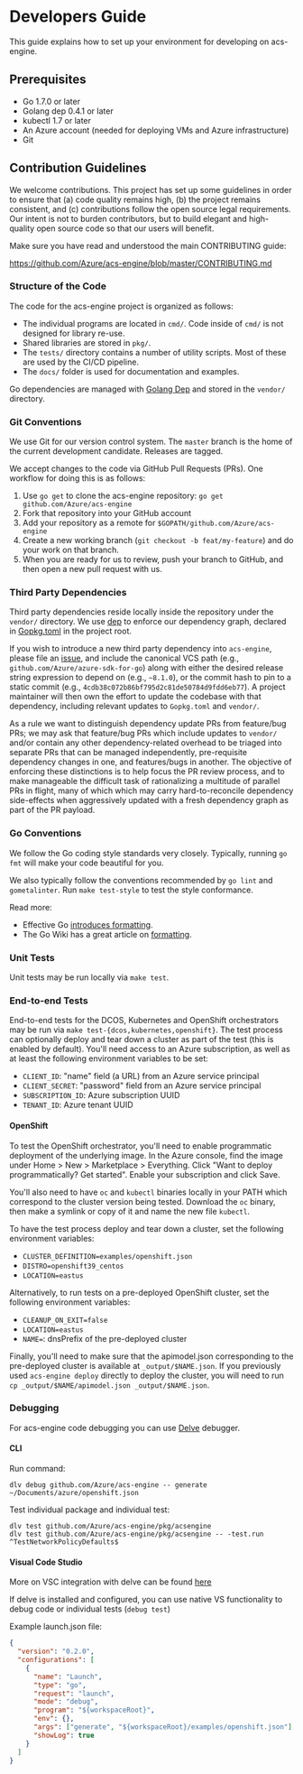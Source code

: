 # Developers Guide

This guide explains how to set up your environment for developing on
acs-engine.

## Prerequisites

- Go 1.7.0 or later
- Golang dep 0.4.1 or later
- kubectl 1.7 or later
- An Azure account (needed for deploying VMs and Azure infrastructure)
- Git

## Contribution Guidelines

We welcome contributions. This project has set up some guidelines in
order to ensure that (a) code quality remains high, (b) the project
remains consistent, and (c) contributions follow the open source legal
requirements. Our intent is not to burden contributors, but to build
elegant and high-quality open source code so that our users will benefit.

Make sure you have read and understood the main CONTRIBUTING guide:

https://github.com/Azure/acs-engine/blob/master/CONTRIBUTING.md

### Structure of the Code

The code for the acs-engine project is organized as follows:

- The individual programs are located in `cmd/`. Code inside of `cmd/`
  is not designed for library re-use.
- Shared libraries are stored in `pkg/`.
- The `tests/` directory contains a number of utility scripts. Most of these
  are used by the CI/CD pipeline.
- The `docs/` folder is used for documentation and examples.

Go dependencies are managed with
[Golang Dep](https://github.com/golang/dep) and stored in the
`vendor/` directory.

### Git Conventions

We use Git for our version control system. The `master` branch is the
home of the current development candidate. Releases are tagged.

We accept changes to the code via GitHub Pull Requests (PRs). One
workflow for doing this is as follows:

1. Use `go get` to clone the acs-engine repository: `go get github.com/Azure/acs-engine`
2. Fork that repository into your GitHub account
3. Add your repository as a remote for `$GOPATH/github.com/Azure/acs-engine`
4. Create a new working branch (`git checkout -b feat/my-feature`) and
   do your work on that branch.
5. When you are ready for us to review, push your branch to GitHub, and
   then open a new pull request with us.

### Third Party Dependencies

Third party dependencies reside locally inside the repository under the `vendor/` directory. We use [dep](https://github.com/golang/dep) to enforce our dependency graph, declared in [Gopkg.toml](https://github.com/Azure/acs-engine/blob/master/CONTRIBUTING.md) in the project root.

If you wish to introduce a new third party dependency into `acs-engine`, please file an [issue](https://github.com/Azure/acs-engine/issues), and include the canonical VCS path (e.g., `github.com/Azure/azure-sdk-for-go`) along with either the desired release string expression to depend on (e.g., `~8.1.0`), or the commit hash to pin to a static commit (e.g., `4cdb38c072b86bf795d2c81de50784d9fdd6eb77`). A project maintainer will then own the effort to update the codebase with that dependency, including relevant updates to `Gopkg.toml` and `vendor/`.

As a rule we want to distinguish dependency update PRs from feature/bug PRs; we may ask that feature/bug PRs which include updates to `vendor/` and/or contain any other dependency-related overhead to be triaged into separate PRs that can be managed independently, pre-requisite dependency changes in one, and features/bugs in another. The objective of enforcing these distinctions is to help focus the PR review process, and to make manageable the difficult task of rationalizing a multitude of parallel PRs in flight, many of which which may carry hard-to-reconcile dependency side-effects when aggressively updated with a fresh dependency graph as part of the PR payload.

### Go Conventions

We follow the Go coding style standards very closely. Typically, running
`go fmt` will make your code beautiful for you.

We also typically follow the conventions recommended by `go lint` and
`gometalinter`. Run `make test-style` to test the style conformance.

Read more:

- Effective Go [introduces formatting](https://golang.org/doc/effective_go.html#formatting).
- The Go Wiki has a great article on [formatting](https://github.com/golang/go/wiki/CodeReviewComments).

### Unit Tests

Unit tests may be run locally via `make test`.

### End-to-end Tests

End-to-end tests for the DCOS, Kubernetes and OpenShift orchestrators may be run
via `make test-{dcos,kubernetes,openshift}`.  The test process can optionally
deploy and tear down a cluster as part of the test (this is enabled by default).
You'll need access to an Azure subscription, as well as at least the following
environment variables to be set:

* `CLIENT_ID`: "name" field (a URL) from an Azure service principal
* `CLIENT_SECRET`: "password" field from an Azure service principal
* `SUBSCRIPTION_ID`: Azure subscription UUID
* `TENANT_ID`: Azure tenant UUID

#### OpenShift

To test the OpenShift orchestrator, you'll need to enable programmatic
deployment of the underlying image.  In the Azure console, find the image under
Home > New > Marketplace > Everything.  Click "Want to deploy programmatically?
Get started".  Enable your subscription and click Save.

You'll also need to have `oc` and `kubectl` binaries locally in your PATH which
correspond to the cluster version being tested.  Download the `oc` binary, then
make a symlink or copy of it and name the new file `kubectl`.

To have the test process deploy and tear down a cluster, set the following
environment variables:

* `CLUSTER_DEFINITION=examples/openshift.json`
* `DISTRO=openshift39_centos`
* `LOCATION=eastus`

Alternatively, to run tests on a pre-deployed OpenShift cluster, set the
following environment variables:

* `CLEANUP_ON_EXIT=false`
* `LOCATION=eastus`
* `NAME=`: dnsPrefix of the pre-deployed cluster

Finally, you'll need to make sure that the apimodel.json corresponding to the
pre-deployed cluster is available at `_output/$NAME.json`.  If you previously
used `acs-engine deploy` directly to deploy the cluster, you will need to run
`cp _output/$NAME/apimodel.json _output/$NAME.json`.

### Debugging

For acs-engine code debugging you can use [Delve](https://github.com/derekparker/delve) debugger.

#### CLI

Run command:
```
dlv debug github.com/Azure/acs-engine -- generate ~/Documents/azure/openshift.json
```

Test individual package and individual test:
```
dlv test github.com/Azure/acs-engine/pkg/acsengine
dlv test github.com/Azure/acs-engine/pkg/acsengine -- -test.run ^TestNetworkPolicyDefaults$
```

#### Visual Code Studio

More on VSC integration with delve can be found [here](https://github.com/Microsoft/vscode-go/wiki/Debugging-Go-code-using-VS-Code)

If delve is installed and configured, you can use native VS functionality to debug code or individual tests (`debug test`)

Example launch.json file:

```json
{
  "version": "0.2.0",
  "configurations": [
    {
      "name": "Launch",
      "type": "go",
      "request": "launch",
      "mode": "debug",
      "program": "${workspaceRoot}",
      "env": {},
      "args": ["generate", "${workspaceRoot}/examples/openshift.json"],
      "showLog": true
    }
  ]
}
```

